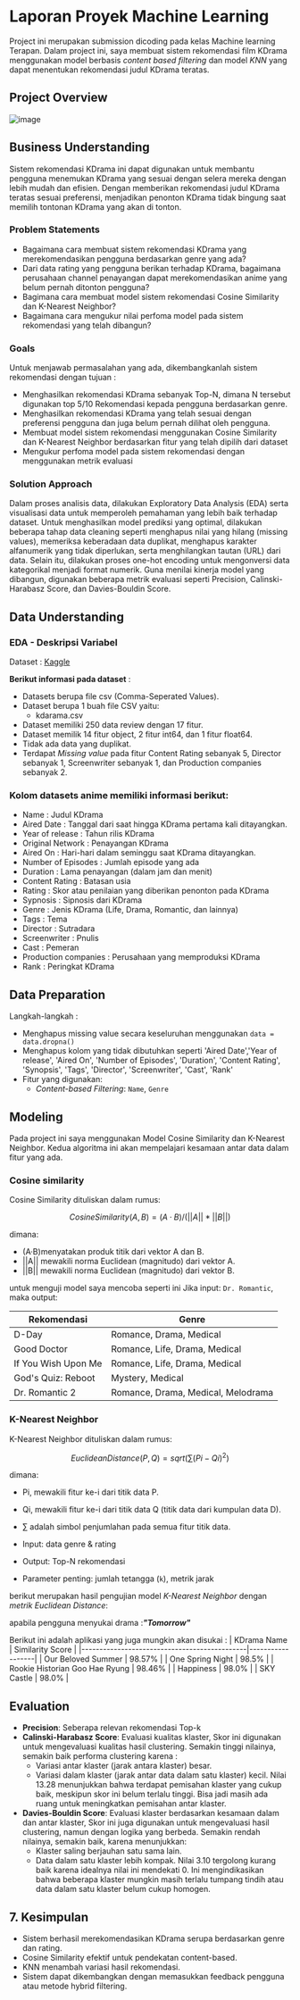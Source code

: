 # Laporan Proyek Machine Learning
Project ini merupakan submission dicoding pada kelas Machine learning Terapan. Dalam project ini, saya membuat sistem rekomendasi film KDrama menggunakan model berbasis *content based filtering* dan model *KNN* yang dapat menentukan rekomendasi judul KDrama teratas.
## Project Overview

![image](https://github.com/user-attachments/assets/6841377f-4718-4d1a-8163-04fa8ae7923a)

## Business Understanding
Sistem rekomendasi KDrama ini dapat digunakan untuk membantu pengguna menemukan KDrama yang sesuai dengan selera mereka dengan lebih mudah dan efisien. Dengan memberikan rekomendasi judul KDrama teratas sesuai preferensi, menjadikan penonton KDrama tidak bingung saat memilih tontonan KDrama yang akan di tonton. 

### Problem Statements
- Bagaimana cara membuat sistem rekomendasi KDrama yang merekomendasikan pengguna berdasarkan genre yang ada?
- Dari data rating yang pengguna berikan terhadap KDrama, bagaimana perusahaan channel penayangan dapat merekomendasikan anime yang belum pernah ditonton pengguna?
- Bagimana cara membuat model sistem rekomendasi Cosine Similarity dan K-Nearest Neighbor?
- Bagaimana cara mengukur nilai perfoma model pada sistem rekomendasi yang telah dibangun?

### Goals
Untuk menjawab permasalahan yang ada, dikembangkanlah sistem rekomendasi dengan tujuan :
- Menghasilkan rekomendasi KDrama sebanyak Top-N, dimana N tersebut digunakan top 5/10 Rekomendasi kepada pengguna berdasarkan genre.
- Menghasilkan rekomendasi KDrama yang telah sesuai dengan preferensi pengguna dan juga belum pernah dilihat oleh pengguna.
- Membuat model sistem rekomendasi menggunakan Cosine Similarity dan K-Nearest Neighbor berdasarkan fitur yang telah dipilih dari dataset
- Mengukur perfoma model pada sistem rekomendasi dengan menggunakan metrik evaluasi

### Solution Approach
Dalam proses analisis data, dilakukan Exploratory Data Analysis (EDA) serta visualisasi data untuk memperoleh pemahaman yang lebih baik terhadap dataset. Untuk menghasilkan model prediksi yang optimal, dilakukan beberapa tahap data cleaning seperti menghapus nilai yang hilang (missing values), memeriksa keberadaan data duplikat, menghapus karakter alfanumerik yang tidak diperlukan, serta menghilangkan tautan (URL) dari data. Selain itu, dilakukan proses one-hot encoding untuk mengonversi data kategorikal menjadi format numerik. Guna menilai kinerja model yang dibangun, digunakan beberapa metrik evaluasi seperti Precision, Calinski-Harabasz Score, dan Davies-Bouldin Score.

## Data Understanding
### EDA - Deskripsi Variabel

Dataset : [Kaggle](https://www.kaggle.com/datasets/ahbab911/top-250-korean-dramas-kdrama-dataset)                      

**Berikut informasi pada dataset** :
 - Datasets berupa file csv (Comma-Seperated Values).
 - Dataset berupa 1 buah file CSV yaitu: 
    * kdarama.csv  
 - Dataset memiliki 250 data review dengan 17 fitur.
 - Dataset memilik 14 fitur object, 2 fitur int64, dan 1 fitur float64.
 - Tidak ada data yang duplikat.
 - Terdapat *Missing value* pada fitur Content Rating sebanyak 5, Director sebanyak 1, Screenwriter sebanyak 1, dan Production companies sebanyak 2.

### Kolom datasets anime memiliki informasi berikut:

*    Name : Judul KDrama
*    Aired Date : Tanggal dari saat hingga KDrama pertama kali ditayangkan.
*    Year of release : Tahun rilis KDrama
*    Original Network : Penayangan KDrama
*    Aired On : Hari-hari dalam seminggu saat KDrama ditayangkan.
*    Number of Episodes : Jumlah episode yang ada
*    Duration : Lama penayangan (dalam jam dan menit)
*    Content Rating : Batasan usia
*    Rating : Skor atau penilaian yang diberikan penonton pada KDrama
*    Sypnosis : Sipnosis dari KDrama
*    Genre : Jenis KDrama (Life, Drama, Romantic, dan lainnya)
*    Tags : Tema
*    Director : Sutradara
*    Screenwriter : Pnulis
*    Cast : Pemeran
*    Production companies : Perusahaan yang memproduksi KDrama
*    Rank : Peringkat KDrama

## Data Preparation

Langkah-langkah :
- Menghapus missing value secara keseluruhan menggunakan `data = data.dropna()`
- Menghapus kolom yang tidak dibutuhkan seperti  'Aired Date','Year of release', 'Aired On', 'Number of Episodes', 'Duration', 'Content Rating', 'Synopsis', 'Tags',
    'Director',
    'Screenwriter',
    'Cast',
    'Rank'
- Fitur yang digunakan:
  - *Content-based Filtering*: `Name`, `Genre`
 
## Modeling 
Pada project ini saya menggunakan Model Cosine Similarity dan K-Nearest Neighbor. Kedua algoritma ini akan mempelajari kesamaan antar data dalam fitur yang ada.

### Cosine similarity
Cosine Similarity dituliskan dalam rumus: 

$$Cosine Similarity (A, B) = (A · B) / (||A|| * ||B||)$$ 

dimana: 
- (A·B)menyatakan produk titik dari vektor A dan B.
- ||A|| mewakili norma Euclidean (magnitudo) dari vektor A.
- ||B|| mewakili norma Euclidean (magnitudo) dari vektor B.

untuk menguji model saya mencoba seperti ini 
Jika input: `Dr. Romantic`, maka output:

| Rekomendasi                       | Genre                                      |
|-----------------------------------|--------------------------------------------|
| D-Day	                            | Romance, Drama, Medical                    |
| Good Doctor	                      | Romance, Life, Drama, Medical              |
| If You Wish Upon Me	              | Romance, Life, Drama, Medical              |
| God's Quiz: Reboot	               | Mystery, Medical                           |
| Dr. Romantic 2                    | Romance, Drama, Medical, Melodrama         |

### K-Nearest Neighbor
K-Nearest Neighbor dituliskan dalam rumus:

 $$Euclidean Distance (P, Q) = sqrt(∑(Pi - Qi)^2)$$

dimana:
- Pi, mewakili fitur ke-i dari titik data P.
- Qi, mewakili fitur ke-i dari titik data Q (titik data dari kumpulan data D).
- ∑ adalah simbol penjumlahan pada semua fitur titik data.

- Input: data genre & rating
- Output: Top-N rekomendasi
- Parameter penting: jumlah tetangga (`k`), metrik jarak
  
berikut merupakan hasil pengujian model _K-Nearest Neighbor_ dengan _metrik Euclidean Distance_: 

apabila pengguna menyukai drama :_**"Tomorrow"**_

Berikut ini adalah aplikasi yang juga mungkin akan disukai :
| KDrama Name                                  | Similarity Score |
|----------------------------------------------|------------------|
| Our Beloved Summer                           | 98.57%           |
| One Spring Night                            	| 98.5%            |
| Rookie Historian Goo Hae Ryung	              | 98.46%           |
| Happiness                                    | 98.0%            |
| SKY Castle	                                  | 98.0%            |

## Evaluation
- **Precision**: Seberapa relevan rekomendasi Top-k
- **Calinski-Harabasz Score**: Evaluasi kualitas klaster,
  Skor ini digunakan untuk mengevaluasi kualitas hasil clustering. Semakin tinggi nilainya, semakin baik performa clustering karena :
  - Variasi antar klaster (jarak antara klaster) besar.
  - Variasi dalam klaster (jarak antar data dalam satu klaster) kecil.
Nilai 13.28 menunjukkan bahwa terdapat pemisahan klaster yang cukup baik, meskipun skor ini belum terlalu tinggi. Bisa jadi masih ada ruang untuk meningkatkan pemisahan antar klaster.
- **Davies-Bouldin Score**: Evaluasi klaster berdasarkan kesamaan dalam dan antar klaster,
  Skor ini juga digunakan untuk mengevaluasi hasil clustering, namun dengan logika yang berbeda. Semakin rendah nilainya, semakin baik, karena menunjukkan:
  - Klaster saling berjauhan satu sama lain.
  - Data dalam satu klaster lebih kompak.
Nilai 3.10 tergolong kurang baik karena idealnya nilai ini mendekati 0. Ini mengindikasikan bahwa beberapa klaster mungkin masih terlalu tumpang tindih atau data dalam satu klaster belum cukup homogen.

## 7. Kesimpulan
- Sistem berhasil merekomendasikan KDrama serupa berdasarkan genre dan rating.
- Cosine Similarity efektif untuk pendekatan content-based.
- KNN menambah variasi hasil rekomendasi.
- Sistem dapat dikembangkan dengan memasukkan feedback pengguna atau metode hybrid filtering.
